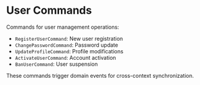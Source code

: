 # User Commands

Commands for user management operations:

- `RegisterUserCommand`: New user registration
- `ChangePasswordCommand`: Password update
- `UpdateProfileCommand`: Profile modifications
- `ActivateUserCommand`: Account activation
- `BanUserCommand`: User suspension

These commands trigger domain events for cross-context synchronization.